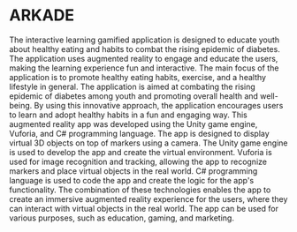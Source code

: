 # ARKADE
The interactive learning gamified application is designed to educate youth about healthy eating and habits to combat the rising epidemic of diabetes. The application uses augmented reality to engage and educate the users, making the learning experience fun and interactive. The main focus of the application is to promote healthy eating habits, exercise, and a healthy lifestyle in general. The application is aimed at combating the rising epidemic of diabetes among youth and promoting overall health and well-being. By using this innovative approach, the application encourages users to learn and adopt healthy habits in a fun and engaging way.
This augmented reality app was developed using the Unity game engine, Vuforia, and C# programming language. The app is designed to display virtual 3D objects on top of markers using a camera. The Unity game engine is used to develop the app and create the virtual environment. Vuforia is used for image recognition and tracking, allowing the app to recognize markers and place virtual objects in the real world. C# programming language is used to code the app and create the logic for the app's functionality. The combination of these technologies enables the app to create an immersive augmented reality experience for the users, where they can interact with virtual objects in the real world. The app can be used for various purposes, such as education, gaming, and marketing.
